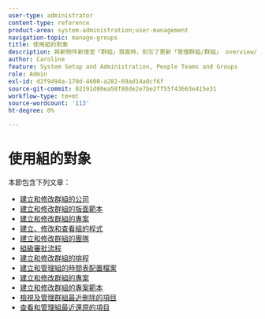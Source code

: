 ```yaml
---
user-type: administrator
content-type: reference
product-area: system-administration;user-management
navigation-topic: manage-groups
title: 使用組的對象
description: 將新物件新增至「群組」頁面時，別忘了更新「管理群組/群組」 overview/groups.html
author: Caroline
feature: System Setup and Administration, People Teams and Groups
role: Admin
exl-id: d2f9494a-170d-4600-a282-69ad14a0cf6f
source-git-commit: 02191d80ea58f80de2e7be2ff55f43663e415e31
workflow-type: tm+mt
source-wordcount: '113'
ht-degree: 0%

---
```


# 使用組的對象

<!--
<p data-mc-conditions="QuicksilverOrClassic.Draft mode">When new objects are added to the Groups page, don't forget to update the article Manage groups/Groups overview/groups.html</p>
-->

本節包含下列文章：

* [建立和修改群組的公司](../../../administration-and-setup/manage-groups/work-with-group-objects/create-and-modify-a-groups-companies.md)
* [建立和修改群組的版面範本](../../../administration-and-setup/manage-groups/work-with-group-objects/create-and-modify-a-groups-layout-templates.md)
* [建立和修改群組的專案](../../../administration-and-setup/manage-groups/work-with-group-objects/create-and-modify-a-groups-portfolios.md)
* [建立、修改和查看組的程式](../../../administration-and-setup/manage-groups/work-with-group-objects/create-and-modify-a-groups-programs.md)
* [建立和修改群組的團隊](../../../administration-and-setup/manage-groups/work-with-group-objects/create-and-modify-a-groups-teams.md)
* [組級審批流程](../../../administration-and-setup/manage-groups/work-with-group-objects/create-and-modify-groups-approval-processes.md)
* [建立和修改群組的排程](../../../administration-and-setup/manage-groups/work-with-group-objects/create-and-modify-a-groups-schedules.md)
* [建立和管理組的時間表配置檔案](../../../administration-and-setup/manage-groups/work-with-group-objects/create-and-modify-a-groups-timesheet-profiles.md)
* [建立和修改群組的專案](../../../administration-and-setup/manage-groups/work-with-group-objects/create-and-modify-a-groups-projects.md)
* [建立和修改群組的專案範本](../../../administration-and-setup/manage-groups/work-with-group-objects/create-and-modify-a-groups-templates.md)
* [檢視及管理群組最近刪除的項目](../../../administration-and-setup/manage-groups/work-with-group-objects/view-manage-groups-recently-deleted-objects.md)
* [查看和管理組最近還原的項目](../../../administration-and-setup/manage-groups/work-with-group-objects/view-manage-groups-recently-restored-objects.md)
